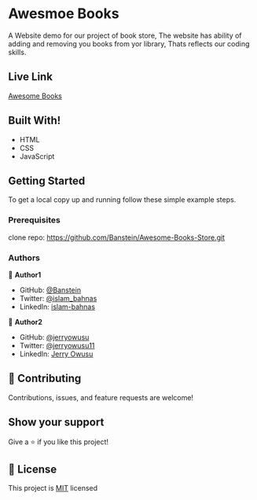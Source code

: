 # Awesmoe Books

A Website demo for our project of book store, The website has ability of adding and removing you books from yor library, Thats reflects our coding skills.


## Live Link

[Awesome Books](https://banstein.github.io/Awesome-Books-Store/)

## Built With!

- HTML
- CSS
- JavaScript

## Getting Started

To get a local copy up and running follow these simple example steps.

### Prerequisites

clone repo: https://github.com/Banstein/Awesome-Books-Store.git

### Authors

👤 **Author1**

- GitHub: [@Banstein](https://github.com/Banstein)
- Twitter: [@islam_bahnas](https://twitter.com/islam_bahnas)
- LinkedIn: [islam-bahnas](www.linkedin.com/in/islam-bahnas)

👤 **Author2**

- GitHub: [@jerryowusu](https://github.com/jerryowusu)
- Twitter: [@jerryowusu11](https://twitter.com/jerryowusu11)
- LinkedIn: [Jerry Owusu](https://www.linkedin.com/in/jeremiah-owusu-b50a70173/)



## 🤝 Contributing

Contributions, issues, and feature requests are welcome!

## Show your support

Give a ⭐️ if you like this project!

## 📝 License

This project is [MIT](./MIT.md) licensed
